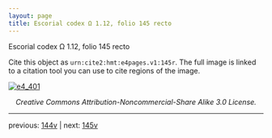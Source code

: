```yaml
---
layout: page
title: Escorial codex Ω 1.12, folio 145 recto
---
```


Escorial codex Ω 1.12, folio 145 recto

Cite this object as `urn:cite2:hmt:e4pages.v1:145r`.  The full image is linked to a citation tool you can use to cite regions of the image.

[![e4_401](http://www.homermultitext.org/iipsrv?IIIF=/project/homer/pyramidal/deepzoom/hmt/e4img/2017a/e4_401.tif/full/800,/0/default.jpg)](http://www.homermultitext.org/ict2/?urn=urn:cite2:hmt:e4img.2017a:e4_401) 

<p style="text-align: center; font-style: italic;">Creative Commons Attribution-Noncommercial-Share Alike 3.0 License.</p>

---

previous: [144v](../144v/) | next: [145v](../145v/)